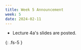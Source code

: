 ```yaml
---
title: Week 5 Announcement
week: 5
date: 2024-02-11
---
```


* Lecture 4a's slides are posted.

{: .fs-5 }

